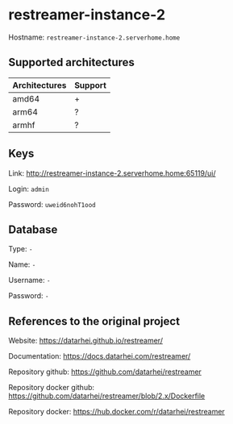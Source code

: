 # restreamer-instance-2

Hostname: `restreamer-instance-2.serverhome.home`

## Supported architectures

| Architectures | Support |
| :------------ | :------ |
| amd64         | +       |
| arm64         | ?       |
| armhf         | ?       |

## Keys

Link: http://restreamer-instance-2.serverhome.home:65119/ui/

Login: `admin`

Password: `uweid6nohT1ood`

## Database

Type: `-`

Name: `-`

Username: `-`

Password: `-`

## References to the original project

Website: https://datarhei.github.io/restreamer/

Documentation: https://docs.datarhei.com/restreamer/

Repository github: https://github.com/datarhei/restreamer

Repository docker github: https://github.com/datarhei/restreamer/blob/2.x/Dockerfile

Repository docker: https://hub.docker.com/r/datarhei/restreamer
